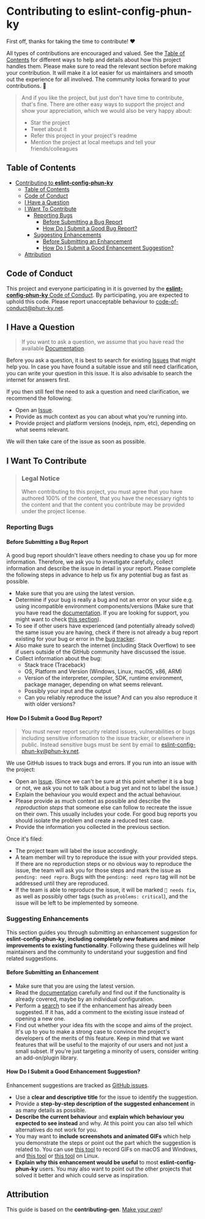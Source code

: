 # Contributing to **eslint-config-phun-ky**

First off, thanks for taking the time to contribute! ❤️

All types of contributions are encouraged and valued. See the
[Table of Contents](#table-of-contents) for different ways to help and details
about how this project handles them. Please make sure to read the relevant
section before making your contribution. It will make it a lot easier for us
maintainers and smooth out the experience for all involved. The community looks
forward to your contributions. 🎉

> And if you like the project, but just don't have time to contribute, that's
> fine. There are other easy ways to support the project and show your
> appreciation, which we would also be very happy about:
>
> - Star the project
> - Tweet about it
> - Refer this project in your project's readme
> - Mention the project at local meetups and tell your friends/colleagues

## Table of Contents

- [Contributing to **eslint-config-phun-ky**](#contributing-to-eslint-config-phun-ky)
  - [Table of Contents](#table-of-contents)
  - [Code of Conduct](#code-of-conduct)
  - [I Have a Question](#i-have-a-question)
  - [I Want To Contribute](#i-want-to-contribute)
    - [Reporting Bugs](#reporting-bugs)
      - [Before Submitting a Bug Report](#before-submitting-a-bug-report)
      - [How Do I Submit a Good Bug Report?](#how-do-i-submit-a-good-bug-report)
    - [Suggesting Enhancements](#suggesting-enhancements)
      - [Before Submitting an Enhancement](#before-submitting-an-enhancement)
      - [How Do I Submit a Good Enhancement Suggestion?](#how-do-i-submit-a-good-enhancement-suggestion)
  - [Attribution](#attribution)

## Code of Conduct

This project and everyone participating in it is governed by the
[**eslint-config-phun-ky** Code of Conduct](https://github.com/phun-ky/eslint-config/blob/master/CODE_OF_CONDUCT.md).
By participating, you are expected to uphold this code. Please report
unacceptable behaviour to <code-of-conduct@phun-ky.net>.

## I Have a Question

> If you want to ask a question, we assume that you have read the available
> [Documentation](https://github.com/phun-ky/eslint-config).

Before you ask a question, it is best to search for existing
[Issues](https://github.com/phun-ky/eslint-config/issues) that might help you.
In case you have found a suitable issue and still need clarification, you can
write your question in this issue. It is also advisable to search the internet
for answers first.

If you then still feel the need to ask a question and need clarification, we
recommend the following:

- Open an [Issue](https://github.com/phun-ky/eslint-config/issues/new).
- Provide as much context as you can about what you're running into.
- Provide project and platform versions (nodejs, npm, etc), depending on what
  seems relevant.

We will then take care of the issue as soon as possible.

## I Want To Contribute

> ### Legal Notice
>
> When contributing to this project, you must agree that you have authored 100%
> of the content, that you have the necessary rights to the content and that the
> content you contribute may be provided under the project license.

### Reporting Bugs

#### Before Submitting a Bug Report

A good bug report shouldn't leave others needing to chase you up for more
information. Therefore, we ask you to investigate carefully, collect information
and describe the issue in detail in your report. Please complete the following
steps in advance to help us fix any potential bug as fast as possible.

- Make sure that you are using the latest version.
- Determine if your bug is really a bug and not an error on your side e.g. using
  incompatible environment components/versions (Make sure that you have read the
  [documentation](https://github.com/phun-ky/eslint-config). If you are looking
  for support, you might want to check [this section](#i-have-a-question)).
- To see if other users have experienced (and potentially already solved) the
  same issue you are having, check if there is not already a bug report existing
  for your bug or error in the
  [bug tracker](https://github.com/phun-ky/eslint-configissues?q=label%3Abug).
- Also make sure to search the internet (including Stack Overflow) to see if
  users outside of the GitHub community have discussed the issue.
- Collect information about the bug:
  - Stack trace (Traceback)
  - OS, Platform and Version (Windows, Linux, macOS, x86, ARM)
  - Version of the interpreter, compiler, SDK, runtime environment, package
    manager, depending on what seems relevant.
  - Possibly your input and the output
  - Can you reliably reproduce the issue? And can you also reproduce it with
    older versions?

#### How Do I Submit a Good Bug Report?

> You must never report security related issues, vulnerabilities or bugs
> including sensitive information to the issue tracker, or elsewhere in public.
> Instead sensitive bugs must be sent by email to
> <eslint-config-phun-ky@phun-ky.net>.

<!-- You may add a PGP key to allow the messages to be sent encrypted as well. -->

We use GitHub issues to track bugs and errors. If you run into an issue with the
project:

- Open an [Issue](https://github.com/phun-ky/eslint-config/issues/new). (Since
  we can't be sure at this point whether it is a bug or not, we ask you not to
  talk about a bug yet and not to label the issue.)
- Explain the behaviour you would expect and the actual behaviour.
- Please provide as much context as possible and describe the _reproduction
  steps_ that someone else can follow to recreate the issue on their own. This
  usually includes your code. For good bug reports you should isolate the
  problem and create a reduced test case.
- Provide the information you collected in the previous section.

Once it's filed:

- The project team will label the issue accordingly.
- A team member will try to reproduce the issue with your provided steps. If
  there are no reproduction steps or no obvious way to reproduce the issue, the
  team will ask you for those steps and mark the issue as `pending: need repro`.
  Bugs with the `pending: need repro` tag will not be addressed until they are
  reproduced.
- If the team is able to reproduce the issue, it will be marked `🐛 needs fix`,
  as well as possibly other tags (such as `problems: critical`), and the issue
  will be left to be implemented by someone.

### Suggesting Enhancements

This section guides you through submitting an enhancement suggestion for
**eslint-config-phun-ky**, **including completely new features and minor
improvements to existing functionality**. Following these guidelines will help
maintainers and the community to understand your suggestion and find related
suggestions.

#### Before Submitting an Enhancement

- Make sure that you are using the latest version.
- Read the [documentation](https://github.com/phun-ky/eslint-config) carefully
  and find out if the functionality is already covered, maybe by an individual
  configuration.
- Perform a [search](https://github.com/phun-ky/eslint-config/issues) to see if
  the enhancement has already been suggested. If it has, add a comment to the
  existing issue instead of opening a new one.
- Find out whether your idea fits with the scope and aims of the project. It's
  up to you to make a strong case to convince the project's developers of the
  merits of this feature. Keep in mind that we want features that will be useful
  to the majority of our users and not just a small subset. If you're just
  targeting a minority of users, consider writing an add-on/plugin library.

#### How Do I Submit a Good Enhancement Suggestion?

Enhancement suggestions are tracked as
[GitHub issues](https://github.com/phun-ky/eslint-config/issues).

- Use a **clear and descriptive title** for the issue to identify the
  suggestion.
- Provide a **step-by-step description of the suggested enhancement** in as many
  details as possible.
- **Describe the current behaviour** and **explain which behaviour you expected
  to see instead** and why. At this point you can also tell which alternatives
  do not work for you.
- You may want to **include screenshots and animated GIFs** which help you
  demonstrate the steps or point out the part which the suggestion is related
  to. You can use [this tool](https://www.cockos.com/licecap/) to record GIFs on
  macOS and Windows, and [this tool](https://github.com/colinkeenan/silentcast)
  or [this tool](https://github.com/GNOME/byzanz) on Linux.
- **Explain why this enhancement would be useful** to most
  **eslint-config-phun-ky** users. You may also want to point out the other
  projects that solved it better and which could serve as inspiration.

## Attribution

This guide is based on the **contributing-gen**.
[Make your own](https://github.com/bttger/contributing-gen)!
